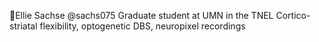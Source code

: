 👋Ellie Sachse @sachs075
Graduate student at UMN in the TNEL 
Cortico-striatal flexibility, optogenetic DBS, neuropixel recordings

